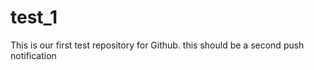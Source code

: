 test_1
=====

This is our first test repository for Github. this should be a second push notification 
